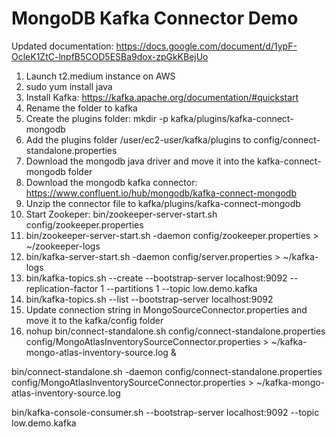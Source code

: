 # MongoDB Kafka Connector Demo

Updated documentation: https://docs.google.com/document/d/1ypF-OcleK1ZtC-lnpfB5COD5ESBa9dox-zpGkKBejUo


1. Launch t2.medium instance on AWS
2. sudo yum install java
3. Install Kafka: <https://kafka.apache.org/documentation/#quickstart>
4. Rename the folder to kafka
5. Create the plugins folder: mkdir -p kafka/plugins/kafka-connect-mongodb
6. Add the plugins folder /user/ec2-user/kafka/plugins to config/connect-standalone.properties
7. Download the mongodb java driver and move it into the kafka-connect-mongodb folder
8. Download the mongodb kafka connector: <https://www.confluent.io/hub/mongodb/kafka-connect-mongodb>
9. Unzip the connector file to kafka/plugins/kafka-connect-mongodb
10. Start Zookeper: bin/zookeeper-server-start.sh config/zookeeper.properties
11. bin/zookeeper-server-start.sh -daemon config/zookeeper.properties > ~/zookeeper-logs
12. bin/kafka-server-start.sh -daemon config/server.properties > ~/kafka-logs
13. bin/kafka-topics.sh --create --bootstrap-server localhost:9092 --replication-factor 1 --partitions 1 --topic low.demo.kafka
14. bin/kafka-topics.sh --list --bootstrap-server localhost:9092
15. Update connection string in MongoSourceConnector.properties and move it to the kafka/config folder
16. nohup bin/connect-standalone.sh config/connect-standalone.properties config/MongoAtlasInventorySourceConnector.properties > ~/kafka-mongo-atlas-inventory-source.log &

bin/connect-standalone.sh -daemon config/connect-standalone.properties config/MongoAtlasInventorySourceConnector.properties > ~/kafka-mongo-atlas-inventory-source.log

bin/kafka-console-consumer.sh --bootstrap-server localhost:9092 --topic low.demo.kafka
